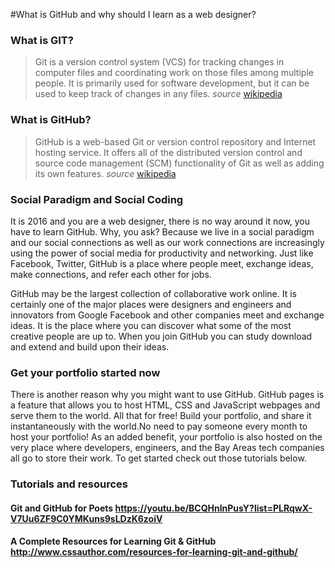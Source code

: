 #What is GitHub and why should I learn as a web designer?
  
### What is GIT?

> Git is a version control system (VCS) for tracking changes in computer files and coordinating work on those files among multiple people. It is primarily used for software development, but it can be used to keep track of changes in any files. _source_ [wikipedia](https://en.wikipedia.org/wiki/Git)

### What is GitHub?

> GitHub is a web-based Git or version control repository and Internet hosting service. It offers all of the distributed version control and source code management (SCM) functionality of Git as well as adding its own features. _source_ [wikipedia](https://en.wikipedia.org/wiki/GitHub)
  
### Social Paradigm and Social Coding

It is 2016 and you are a web designer, there is no way around it now, you have to learn GitHub. Why, you ask? Because we live in a social paradigm and our social connections as well as our work connections are increasingly using the power of social media for productivity and networking. Just like Facebook, Twitter, GitHub is a place where people meet, exchange ideas, make connections, and refer each other for jobs.

GitHub may be the largest collection of collaborative work online. It is certainly one of the major places were designers and engineers and innovators from Google Facebook and other companies meet and exchange ideas. It is the place where you can discover what some of the most creative people are up to. When you join GitHub you can study download and extend and build upon their ideas.

### Get your portfolio started now

There is another reason why you might want to use GitHub. GitHub pages is a feature that allows you to host HTML, CSS and JavaScript webpages and serve them to the world. All that for free!  Build your portfolio, and share it instantaneously with the world.No need to pay someone every month to host your portfolio! As an added benefit, your portfolio is also hosted on the very place where developers, engineers, and the Bay Areas tech companies all go to store their work. To get started check out those tutorials below.

### Tutorials and resources
  
#### Git and GitHub for Poets https://youtu.be/BCQHnlnPusY?list=PLRqwX-V7Uu6ZF9C0YMKuns9sLDzK6zoiV
#### A Complete Resources for Learning Git & GitHub http://www.cssauthor.com/resources-for-learning-git-and-github/
